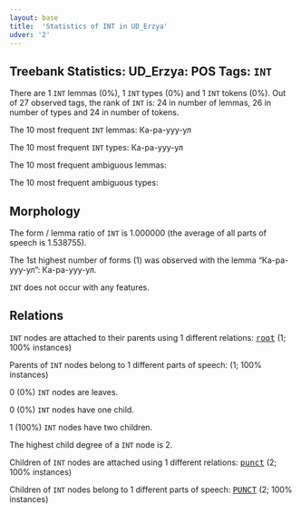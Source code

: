 ```yaml
---
layout: base
title:  'Statistics of INT in UD_Erzya'
udver: '2'
---
```


## Treebank Statistics: UD_Erzya: POS Tags: `INT`

There are 1 `INT` lemmas (0%), 1 `INT` types (0%) and 1 `INT` tokens (0%).
Out of 27 observed tags, the rank of `INT` is: 24 in number of lemmas, 26 in number of types and 24 in number of tokens.

The 10 most frequent `INT` lemmas: Ка-ра-ууу-ул

The 10 most frequent `INT` types:  Ка-ра-ууу-ул

The 10 most frequent ambiguous lemmas: 

The 10 most frequent ambiguous types:  



## Morphology

The form / lemma ratio of `INT` is 1.000000 (the average of all parts of speech is 1.538755).

The 1st highest number of forms (1) was observed with the lemma “Ка-ра-ууу-ул”: Ка-ра-ууу-ул.

`INT` does not occur with any features.


## Relations

`INT` nodes are attached to their parents using 1 different relations: <tt><a href="myv-dep-root.html">root</a></tt> (1; 100% instances)

Parents of `INT` nodes belong to 1 different parts of speech:  (1; 100% instances)

0 (0%) `INT` nodes are leaves.

0 (0%) `INT` nodes have one child.

1 (100%) `INT` nodes have two children.

The highest child degree of a `INT` node is 2.

Children of `INT` nodes are attached using 1 different relations: <tt><a href="myv-dep-punct.html">punct</a></tt> (2; 100% instances)

Children of `INT` nodes belong to 1 different parts of speech: <tt><a href="myv-pos-PUNCT.html">PUNCT</a></tt> (2; 100% instances)


